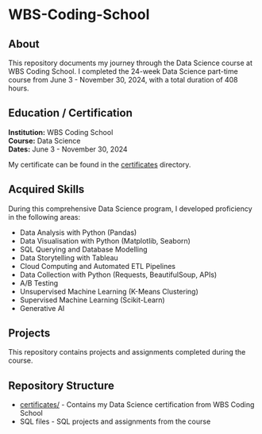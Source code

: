 # WBS-Coding-School

## About
This repository documents my journey through the Data Science course at WBS Coding School. I completed the 24-week Data Science part-time course from June 3 - November 30, 2024, with a total duration of 408 hours.

## Education / Certification

**Institution:** WBS Coding School  
**Course:** Data Science  
**Dates:** June 3 - November 30, 2024  


My certificate can be found in the [certificates](./certificates) directory.

## Acquired Skills

During this comprehensive Data Science program, I developed proficiency in the following areas:

- Data Analysis with Python (Pandas)
- Data Visualisation with Python (Matplotlib, Seaborn)
- SQL Querying and Database Modelling
- Data Storytelling with Tableau
- Cloud Computing and Automated ETL Pipelines
- Data Collection with Python (Requests, BeautifulSoup, APIs)
- A/B Testing
- Unsupervised Machine Learning (K-Means Clustering)
- Supervised Machine Learning (Scikit-Learn)
- Generative AI

## Projects

This repository contains projects and assignments completed during the course.

## Repository Structure

- [certificates/](./certificates) - Contains my Data Science certification from WBS Coding School
- SQL files - SQL projects and assignments from the course
